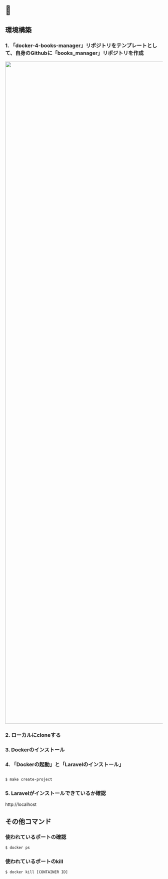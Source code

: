 # 🐳

## 環境構築

### 1. 「docker-4-books-manager」リポジトリをテンプレートとして、自身のGithubに「books_manager」リポジトリを作成

<img width="2117" src="https://user-images.githubusercontent.com/63081802/146021927-c51cb3a6-0bb2-49f6-bbbb-888d3cf78816.png">

### 2. ローカルにcloneする

### 3. Dockerのインストール

### 4. 「Dockerの起動」と「Laravelのインストール」

```bash

$ make create-project
```

### 5. Laravelがインストールできているか確認

http://localhost

## その他コマンド

### 使われているポートの確認

```bash
$ docker ps
```

### 使われているポートのkill
```bash
$ docker kill [CONTAINER ID]
```
